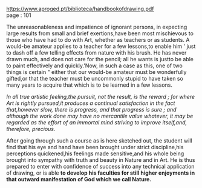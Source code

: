 https://www.aproged.pt/biblioteca/handbookofdrawing.pdf  
page : 101  

The unreasonableness and impatience of ignorant persons, in expecting large results from small and brief exertions,have been most mischievous to those who have had to do with Art, whether as teachers or as students. A would-be amateur applies to a teacher for a few lessons,to enable him ' just to dash off a few telling effects from nature with his brush. He has never drawn much, and does not care for the pencil; all he wants is justto be able to paint effectively and quickly.'Now, in such a case as this, one of two things is certain " either that our would-be amateur must be wonderfully gifted,or that the teacher must be uncommonly stupid to have taken so many years to acquire that which is to be learned in a few lessons.  

*In all true artistic feeling,the pursuit, not the result, is the reward ; for where Art is rightly pursued,it produces a continual satisfaction in the fact that,however slow, there is progress, and that progress is sure ; and although the work done may have no mercantile value whatever, it may be regarded as the effort of an immortal mind striving to improve itself,and, therefore, precious.*


After going through such a course as is here sketched out, the student will find that his eye and hand have been brought under strict discipline,his perceptions quickened,his feelings made sensitive,and his whole being brought into sympathy with truth and beauty in Nature and in Art. He is thus prepared to enter with confidence of success into any technical application of drawing, or is able **to develop his faculties for still higher enjoyments in
that outward manifestation of God which we call Nature.**


